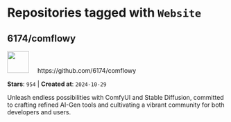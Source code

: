 # Repositories tagged with `Website`


## 6174/comflowy


<a href='https://github.com/6174/comflowy'>
<img src="https://avatars.githubusercontent.com/u/3872872?v=4" width="50" height="50"></a> &nbsp; &nbsp; https://github.com/6174/comflowy

**Stars**: `954` | **Created at**: `2024-10-29`


Unleash endless possibilities with ComfyUI and Stable Diffusion, committed to crafting refined AI-Gen tools and cultivating a vibrant community for both developers and users. 
